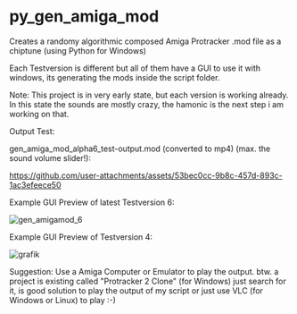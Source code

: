 # py_gen_amiga_mod
Creates a randomy algorithmic composed Amiga Protracker .mod file as a chiptune (using Python for Windows)


Each Testversion is different but all of them have a GUI to use it with windows, its generating the mods inside
the script folder.

Note: This project is in very early state, but each version is working already.
In this state the sounds are mostly crazy, the hamonic is the next step i am working on that.


 

Output Test:

gen_amiga_mod_alpha6_test-output.mod (converted to mp4) (max. the sound volume slider!):

https://github.com/user-attachments/assets/53bec0cc-9b8c-457d-893c-1ac3efeece50


Example GUI Preview of latest Testversion 6:

![gen_amigamod_6](https://github.com/user-attachments/assets/15425983-efad-413b-a4a3-8fa5a5af5866)


Example GUI Preview of Testversion 4:

![grafik](https://github.com/user-attachments/assets/5fc1c6d3-1519-47ae-95ef-d421bfd03b07)

Suggestion: Use a Amiga Computer or Emulator to play the output.
btw. a project is existing called "Protracker 2 Clone" (for Windows) just search for it, is good solution
to play the output of my script or just use VLC (for Windows or Linux) to play :-)
